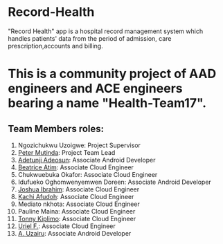 # Record-Health
"Record Health" app is a hospital record management system which handles patients' data from the period of admission, care prescription,accounts and billing.

This is a community project of AAD engineers and ACE engineers bearing a name "Health-Team17".
===============================================================================================

Team Members roles:
-------------------
1. Ngozichukwu Uzoigwe: Project Supervisor
2. [Peter Mutinda](@MUTINDAH): Project Team Lead
3. [Adetunji Adeosun](@adetaj): Associate Android Developer
4. [Beatrice Atim](@b-atric): Associate Cloud Engineer
5. Chukwuebuka Okafor: Associate Cloud Engineer
6. Idufueko Oghomwenyemwen Doreen: Associate Android Developer
7. [Joshua Ibrahim](@natydgreat): Associate Cloud Engineer
8. [Kachi Afudoh](@fudosman): Associate Cloud Engineer
9. Mediato nkhota: Associate Cloud Engineer
10. Pauline Maina: Associate Cloud Engineer
11. [Tonny Kiplimo](@tonnykiplimo): Associate Cloud Engineer
12. [Uriel F.](@UrieLight): Associate Cloud Engineer
13. [A. Uzairu](@Detective-Khalifah): Associate Android Developer

